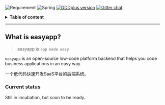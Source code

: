 ![Requirement](https://img.shields.io/badge/JDK-8+-green.svg)
![Spring](https://img.shields.io/badge/Spring-4.3.12.RELEASE+-green.svg)
[![DDDplus version](https://img.shields.io/badge/DDDplus-1.1.0--SNAPSHOT-blue)](https://github.com/funkygao/cp-ddd-framework)
[![Gitter chat](https://img.shields.io/badge/gitter-join%20chat%20%E2%86%92-brightgreen.svg)](https://gitter.im/easyappx/community)

<details>
<summary><b>Table of content</b></summary>

## Table of content
   * [What is easyapp](#what-is-easyapp)
      * [Current status](#current-status)

</details>

----

## What is easyapp?

>easyapp is `app made easy`

`easyapp` is an open-source low-code platform backend that helps you code business applications in an easy way.

一个低代码快速开发SaaS平台的后端系统。

### Current status

Still in incubation, but soon to be ready.
